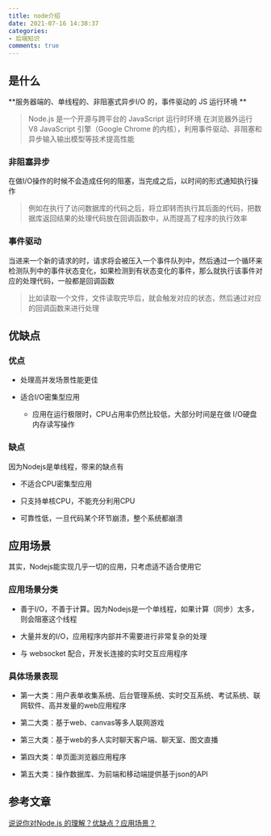 ```yaml
---
title: node介绍
date: 2021-07-16 14:38:37
categories:
- 后端知识
comments: true
---
```




## 是什么

**服务器端的、单线程的、非阻塞式异步I/O 的，事件驱动的 JS 运行环境 **

<!-- more -->

> Node.js 是一个开源与跨平台的 JavaScript 运行时环境
> 在浏览器外运行 V8 JavaScript 引擎（Google Chrome 的内核），利用事件驱动、非阻塞和异步输入输出模型等技术提高性能



### 非阻塞异步

在做I/O操作的时候不会造成任何的阻塞，当完成之后，以时间的形式通知执行操作

> 例如在执行了访问数据库的代码之后，将立即转而执行其后面的代码，把数据库返回结果的处理代码放在回调函数中，从而提高了程序的执行效率

### 事件驱动

当进来一个新的请求的时，请求将会被压入一个事件队列中，然后通过一个循环来检测队列中的事件状态变化，如果检测到有状态变化的事件，那么就执行该事件对应的处理代码，一般都是回调函数

> 比如读取一个文件，文件读取完毕后，就会触发对应的状态，然后通过对应的回调函数来进行处理



## 优缺点

### 优点

- 处理高并发场景性能更佳

- 适合I/O密集型应用
	- 应用在运行极限时，CPU占用率仍然比较低，大部分时间是在做 I/O硬盘内存读写操作

### 缺点

因为Nodejs是单线程，带来的缺点有

- 不适合CPU密集型应用

- 只支持单核CPU，不能充分利用CPU

- 可靠性低，一旦代码某个环节崩溃，整个系统都崩溃



## 应用场景

其实，Nodejs能实现几乎一切的应用，只考虑适不适合使用它

### 应用场景分类

- 善于I/O，不善于计算。因为Nodejs是一个单线程，如果计算（同步）太多，则会阻塞这个线程

- 大量并发的I/O，应用程序内部并不需要进行非常复杂的处理

- 与 websocket 配合，开发长连接的实时交互应用程序

### 具体场景表现

- 第一大类：用户表单收集系统、后台管理系统、实时交互系统、考试系统、联网软件、高并发量的web应用程序

- 第二大类：基于web、canvas等多人联网游戏

- 第三大类：基于web的多人实时聊天客户端、聊天室、图文直播

- 第四大类：单页面浏览器应用程序

- 第五大类：操作数据库、为前端和移动端提供基于json的API



## 参考文章

[说说你对Node.js 的理解？优缺点？应用场景？](https://mp.weixin.qq.com/s?__biz=MzU1OTgxNDQ1Nw==&mid=2247487720&idx=2&sn=57c3aabdb1f91fa11c7285c1c779b59e&chksm=fc10d2becb675ba853c4d5ec95edeb3ebbf3e26f2d289a3124abce7220d6db37e93884149773&scene=178&cur_album_id=1893465646416330758#rd)